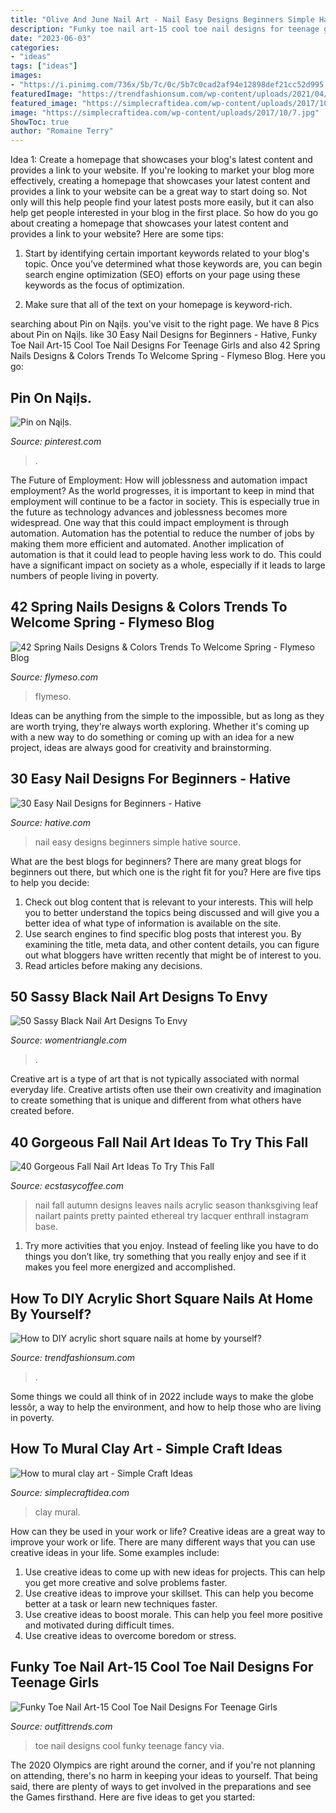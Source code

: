 ```yaml
---
title: "Olive And June Nail Art - Nail Easy Designs Beginners Simple Hative Source"
description: "Funky toe nail art-15 cool toe nail designs for teenage girls"
date: "2023-06-03"
categories:
- "ideas"
tags: ["ideas"]
images:
- "https://i.pinimg.com/736x/5b/7c/0c/5b7c0cad2af94e12898def21cc52d995.jpg"
featuredImage: "https://trendfashionsum.com/wp-content/uploads/2021/04/34-2.jpg"
featured_image: "https://simplecraftidea.com/wp-content/uploads/2017/10/7.jpg"
image: "https://simplecraftidea.com/wp-content/uploads/2017/10/7.jpg"
ShowToc: true
author: "Romaine Terry"
---
```



Idea 1: Create a homepage that showcases your blog's latest content and provides a link to your website.
If you're looking to market your blog more effectively, creating a homepage that showcases your latest content and provides a link to your website can be a great way to start doing so. Not only will this help people find your latest posts more easily, but it can also help get people interested in your blog in the first place. So how do you go about creating a homepage that showcases your latest content and provides a link to your website? Here are some tips:
1. Start by identifying certain important keywords related to your blog's topic. Once you've determined what those keywords are, you can begin search engine optimization (SEO) efforts on your page using these keywords as the focus of optimization.

2. Make sure that all of the text on your homepage is keyword-rich.

	

		
searching about Pin on Nąiļs. you've visit to the right page. We have 8 Pics about Pin on Nąiļs. like 30 Easy Nail Designs for Beginners - Hative, Funky Toe Nail Art-15 Cool Toe Nail Designs For Teenage Girls and also 42 Spring Nails Designs &amp; Colors Trends To Welcome Spring - Flymeso Blog. Here you go:
		
    
## Pin On Nąiļs.

<img loading=lazy src="https://i.pinimg.com/736x/5b/7c/0c/5b7c0cad2af94e12898def21cc52d995.jpg" onerror="this.onerror=null;this.src='https://tse2.mm.bing.net/th?id=OIP.6vgh3MQoxeI_--zo7A092AHaHa&amp;pid=15.1';" alt="Pin on Nąiļs.">

_Source: pinterest.com_

>. 

	

The Future of Employment: How will joblessness and automation impact employment?
As the world progresses, it is important to keep in mind that employment will continue to be a factor in society. This is especially true in the future as technology advances and joblessness becomes more widespread. One way that this could impact employment is through automation. Automation has the potential to reduce the number of jobs by making them more efficient and automated. Another implication of automation is that it could lead to people having less work to do. This could have a significant impact on society as a whole, especially if it leads to large numbers of people living in poverty.

    
## 42 Spring Nails Designs &amp; Colors Trends To Welcome Spring - Flymeso Blog

<img loading=lazy src="https://www.flymeso.com/images/nail/200304/spring-nails-designs-trends-36.jpg" onerror="this.onerror=null;this.src='https://tse4.mm.bing.net/th?id=OIP.4moV8Jmvy8A3MuZxaPbdjQHaJ4&amp;pid=15.1';" alt="42 Spring Nails Designs &amp; Colors Trends To Welcome Spring - Flymeso Blog">

_Source: flymeso.com_

>flymeso. 

	

Ideas can be anything from the simple to the impossible, but as long as they are worth trying, they're always worth exploring. Whether it's coming up with a new way to do something or coming up with an idea for a new project, ideas are always good for creativity and brainstorming.

    
## 30 Easy Nail Designs For Beginners - Hative

<img loading=lazy src="https://hative.com/wp-content/uploads/2014/11/easy-nail-designs/20-easy-nail-designs-for-beginners.jpg" onerror="this.onerror=null;this.src='https://tse3.mm.bing.net/th?id=OIP.S1eFm6LnTBMCDlxH-f_7bQHaJ4&amp;pid=15.1';" alt="30 Easy Nail Designs for Beginners - Hative">

_Source: hative.com_

>nail easy designs beginners simple hative source. 

	

What are the best blogs for beginners?
There are many great blogs for beginners out there, but which one is the right fit for you? Here are five tips to help you decide: 
1. Check out blog content that is relevant to your interests. This will help you to better understand the topics being discussed and will give you a better idea of what type of information is available on the site. 
2. Use search engines to find specific blog posts that interest you. By examining the title, meta data, and other content details, you can figure out what bloggers have written recently that might be of interest to you. 
3. Read articles before making any decisions.

    
## 50 Sassy Black Nail Art Designs To Envy

<img loading=lazy src="https://www.womentriangle.com/wp-content/uploads/2016/07/Black-Nail-art-designs40180716.jpg" onerror="this.onerror=null;this.src='https://tse3.mm.bing.net/th?id=OIP.L1mLBA-xrTjzcaeq2NwgvAHaLP&amp;pid=15.1';" alt="50 Sassy Black Nail Art Designs To Envy">

_Source: womentriangle.com_

>. 

	

Creative art is a type of art that is not typically associated with normal everyday life. Creative artists often use their own creativity and imagination to create something that is unique and different from what others have created before.

    
## 40 Gorgeous Fall Nail Art Ideas To Try This Fall

<img loading=lazy src="https://i0.wp.com/www.ecstasycoffee.com/wp-content/uploads/2016/09/Autumn-leaves-nail-art-for-the-Fall-season.jpg?resize=564%2C564" onerror="this.onerror=null;this.src='https://tse2.mm.bing.net/th?id=OIP.OFG437TJoii3UiOxN7qsfAHaHa&amp;pid=15.1';" alt="40 Gorgeous Fall Nail Art Ideas To Try This Fall">

_Source: ecstasycoffee.com_

>nail fall autumn designs leaves nails acrylic season thanksgiving leaf nailart paints pretty painted ethereal try lacquer enthrall instagram base. 

	

1. Try more activities that you enjoy. Instead of feeling like you have to do things you don’t like, try something that you really enjoy and see if it makes you feel more energized and accomplished. 

    
## How To DIY Acrylic Short Square Nails At Home By Yourself?

<img loading=lazy src="https://trendfashionsum.com/wp-content/uploads/2021/04/34-2.jpg" onerror="this.onerror=null;this.src='https://tse1.mm.bing.net/th?id=OIP.YOTyDktnM8PtLcJ0W8RvrgHaLH&amp;pid=15.1';" alt="How to DIY acrylic short square nails at home by yourself?">

_Source: trendfashionsum.com_

>. 

	

Some things we could all think of in 2022 include ways to make the globe lessôr, a way to help the environment, and how to help those who are living in poverty.

    
## How To Mural Clay Art - Simple Craft Ideas

<img loading=lazy src="https://simplecraftidea.com/wp-content/uploads/2017/10/7.jpg" onerror="this.onerror=null;this.src='https://tse4.mm.bing.net/th?id=OIP.CUP5vzoaLTFYzKH4LvPRAQHaJ4&amp;pid=15.1';" alt="How to mural clay art - Simple Craft Ideas">

_Source: simplecraftidea.com_

>clay mural. 

	

How can they be used in your work or life?
Creative ideas are a great way to improve your work or life. There are many different ways that you can use creative ideas in your life. Some examples include: 
1. Use creative ideas to come up with new ideas for projects. This can help you get more creative and solve problems faster. 
2. Use creative ideas to improve your skillset. This can help you become better at a task or learn new techniques faster. 
3. Use creative ideas to boost morale. This can help you feel more positive and motivated during difficult times. 
4. Use creative ideas to overcome boredom or stress.

    
## Funky Toe Nail Art-15 Cool Toe Nail Designs For Teenage Girls

<img loading=lazy src="http://www.outfittrends.com/wp-content/uploads/2014/11/Fancy-toe-nailart.jpg" onerror="this.onerror=null;this.src='https://tse3.mm.bing.net/th?id=OIP.U113jI-2eGUmzyU97UiQowAAAA&amp;pid=15.1';" alt="Funky Toe Nail Art-15 Cool Toe Nail Designs For Teenage Girls">

_Source: outfittrends.com_

>toe nail designs cool funky teenage fancy via. 

	

The 2020 Olympics are right around the corner, and if you're not planning on attending, there's no harm in keeping your ideas to yourself. That being said, there are plenty of ways to get involved in the preparations and see the Games firsthand. Here are five ideas to get you started: 

